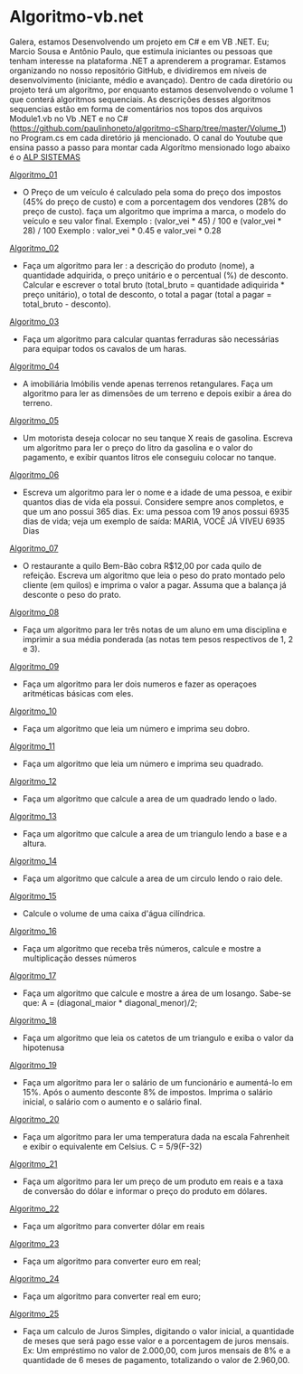 # Algoritmo-vb.net
Galera, estamos Desenvolvendo um projeto em C# e em VB .NET. Eu; Marcio Sousa e Antônio Paulo, que estimula iniciantes ou pessoas que tenham interesse na plataforma .NET a aprenderem a programar. Estamos organizando no nosso repositório GitHub, e dividiremos em níveis de desenvolvimento (iniciante, médio e avançado). Dentro de cada diretório ou projeto terá um algoritmo, por enquanto estamos desenvolvendo o volume 1 que conterá algoritmos sequenciais. As descrições desses algoritmos sequencias estão em forma de comentários nos topos dos arquivos Module1.vb no Vb .NET e no C# (https://github.com/paulinhoneto/algoritmo-cSharp/tree/master/Volume_1) no Program.cs em cada diretório já mencionado. 
O canal do Youtube que ensina passo a passo para montar cada Algorítmo mensionado logo abaixo é o [ALP SISTEMAS](https://www.youtube.com/channel/UC5_YLxbD9sa_ZPU4w8BEe3w)

[Algoritmo_01](https://www.youtube.com/watch?v=7HzOJ4398N0&t=287s)
 * O Preço de um veículo é calculado pela soma do preço dos impostos (45% do preço de custo) e com a 
   porcentagem dos vendores (28% do preço de custo). faça um algoritmo que imprima a marca, o modelo 
   do veículo e seu valor final.
   Exemplo : (valor_vei * 45) / 100 e (valor_vei * 28) / 100
   Exemplo :  valor_vei * 0.45 e valor_vei * 0.28
 
[Algoritmo_02](https://www.youtube.com/watch?v=zyktSvGZToU)
 * Faça um algoritmo para ler : a descrição do produto (nome), a quantidade adquirida, o preço unitário 
   e o percentual (%) de desconto. Calcular e escrever o total bruto (total_bruto = quantidade adiquirida * 
   preço unitário), o total de desconto,  o total a pagar (total a pagar = total_bruto - desconto).

[Algoritmo_03](https://www.youtube.com/watch?v=XQl7YGGPtv8)
 * Faça um algoritmo para calcular quantas ferraduras são necessárias para equipar todos os
   cavalos de um haras.

[Algoritmo_04](https://www.youtube.com/watch?v=YB3eSdXWRCI)
 * A imobiliária Imóbilis vende apenas terrenos retangulares. Faça um algoritmo para ler as 
   dimensões de um terreno e depois exibir a área do terreno. 

[Algoritmo_05](https://www.youtube.com/watch?v=wpZ79vJtXao)
 * Um motorista deseja colocar no seu tanque X reais de gasolina. Escreva um algoritmo para ler o 
   preço do litro da gasolina e o valor do pagamento, e exibir quantos litros ele conseguiu colocar no 
   tanque.

[Algoritmo_06](https://www.youtube.com/watch?v=KldjAC6BStE)
 * Escreva um algoritmo para ler o nome e a idade de uma pessoa, e exibir quantos dias de vida 
   ela possui. Considere sempre anos completos, e que um ano possui 365 dias. Ex: uma pessoa 
   com 19 anos possui 6935 dias de vida; veja um exemplo de saída: MARIA, VOCÊ JÁ VIVEU 6935 
   Dias

[Algoritmo_07](https://www.youtube.com/watch?v=PVmlPDsw6)
 * O restaurante a quilo Bem-Bão cobra R$12,00 por cada quilo de refeição. Escreva um algoritmo
   que leia o peso do prato montado pelo cliente (em quilos) e imprima o valor a pagar. Assuma que a 
   balança já desconte o peso do prato.

[Algoritmo_08](https://www.youtube.com/watch?v=CNV_dqLd7Oo)
 * Faça um algoritmo para ler três notas de um aluno em uma disciplina e imprimir a sua média 
   ponderada (as notas tem pesos respectivos de 1, 2 e 3). 

[Algoritmo_09](https://www.youtube.com/watch?v=_k_VfAnjcxE)
 * Faça um algoritmo para ler dois numeros e fazer as operaçoes aritméticas básicas com eles. 

[Algoritmo_10](https://www.youtube.com/watch?v=_ObNk3LEuXY)
 * Faça um algoritmo que leia um número e imprima seu dobro. 

[Algoritmo_11](https://www.youtube.com/watch?v=BQVsPUwi1rQ)
 * Faça um algoritmo que leia um número e imprima seu quadrado.  

[Algoritmo_12](https://www.youtube.com/watch?v=pOO3fVy9W7s)
 * Faça um algoritmo que calcule a area de um quadrado lendo o lado.     

[Algoritmo_13](https://www.youtube.com/watch?v=zNamp9BLbHo)
 * Faça um algoritmo que calcule a area de um triangulo lendo a base e a altura. 

[Algoritmo_14](https://www.youtube.com/watch?v=MZCkDl78KXM)
 * Faça um algoritmo que calcule a area de um circulo lendo o raio dele. 

[Algoritmo_15](https://www.youtube.com/watch?v=Sz_k5KRHmJA)
 *  Calcule o volume de uma caixa d'água cilíndrica. 

[Algoritmo_16](https://www.youtube.com/watch?v=ih8IHQVEmhA)
 * Faça um algoritmo que receba três números, calcule e mostre a multiplicação desses números 

[Algoritmo_17](https://www.youtube.com/watch?v=2qtiCBgNTUI)
 * Faça um algoritmo que calcule e mostre a área de um losango. Sabe-se que: A = 
   (diagonal_maior * diagonal_menor)/2;  

[Algoritmo_18](https://www.youtube.com/watch?v=ynGgSZfmwbg)
 * Faça um algoritmo que leia os catetos de um triangulo e exiba o valor da hipotenusa

[Algoritmo_19](https://www.youtube.com/watch?v=VxEIgXgck1c)
 * Faça um algoritmo para ler o salário de um funcionário e aumentá-lo em 15%. Após o aumento
   desconte 8% de impostos. Imprima o salário inicial, o salário com o aumento e o salário final. 

[Algoritmo_20](https://www.youtube.com/watch?v=TV8jomjACws)
 * Faça um algoritmo para ler uma temperatura dada na escala Fahrenheit e exibir o equivalente em Celsius.
   C = 5/9(F-32)
  
[Algoritmo_21](https://www.youtube.com/watch?v=DCsf_kGDSrA)
 * Faça um algoritmo para ler um preço de um produto em reais e a taxa de conversão do dólar e informar
   o preço do produto em dólares. 

[Algoritmo_22](https://www.youtube.com/watch?v=Afb3R2Howac)
 * Faça um algoritmo para converter dólar em reais 
 
[Algoritmo_23](https://www.youtube.com/watch?v=5A3kMTbnVSo)
 * Faça um algoritmo para converter euro em real;
 
[Algoritmo_24](https://www.youtube.com/watch?v=wdyvnAVazDc)
 * Faça um algoritmo para converter real em euro;
 
[Algoritmo_25](https://www.youtube.com/watch?v=aGqNJdC8SYg)
 * Faça um calculo de Juros Simples, digitando o valor inicial,
   a quantidade de meses que será pago esse valor e a porcentagem de 
   juros mensais. Ex: Um empréstimo no valor de 2.000,00, com juros 
   mensais de 8% e a quantidade de 6 meses de pagamento, totalizando
   o valor de 2.960,00.
